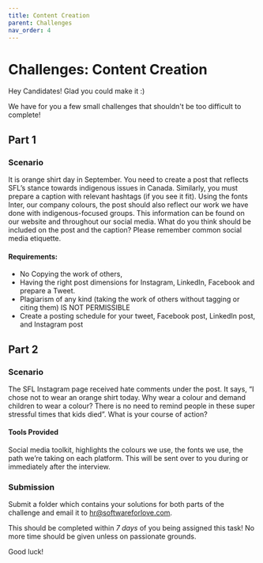 ```yaml
---
title: Content Creation
parent: Challenges
nav_order: 4
---
```


# Challenges: Content Creation

Hey Candidates! Glad you could make it :)

We have for you a few small challenges that shouldn't be too difficult to complete!


## Part 1 

### Scenario
It is orange shirt day in September. You need to create a post that reflects SFL’s stance towards indigenous issues in Canada. Similarly, you must prepare a caption with relevant hashtags (if you see it fit). Using the fonts Inter, our company colours, the post should also reflect our work we have done with indigenous-focused groups. This information can be found on our website and throughout our social media. What do you think should be included on the post and the caption? Please remember common social media etiquette. 

#### Requirements: 
* No Copying the work of others,
* Having the right post dimensions for Instagram, LinkedIn, Facebook and prepare a Tweet.
* Plagiarism of any kind (taking the work of others without tagging or citing them) IS NOT PERMISSIBLE
* Create a posting schedule for your tweet, Facebook post, LinkedIn post, and Instagram post

## Part 2 

### Scenario
The SFL Instagram page received hate comments under the post. It says, “I chose not to wear an orange shirt today. Why wear a colour and demand children to wear a colour? There is no need to remind people in these super stressful times that kids died”. What is your course of action?

#### Tools Provided
Social media toolkit, highlights the colours we use, the fonts we use, the path we’re taking on each platform. This will be sent over to you during or immediately after the interview.

### Submission
 
Submit a folder which contains your solutions for both parts of the challenge and email it to [hr@softwareforlove.com](hr@softwareforlove.com).


This should be completed within _7 days_ of you being assigned this task! No more time should be given unless on passionate grounds.

Good luck!
